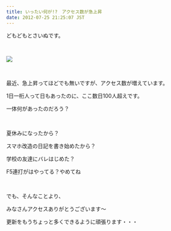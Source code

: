 ```yaml
---
title: いったい何が!?　アクセス数が急上昇
date: 2012-07-25 21:25:07 JST
---
```

<p>どもどもとさいぬです。</p>
<p>&nbsp;</p>
<img src="https://lh4.googleusercontent.com/-kD0nVnsk5vE/UA_j9opuv6I/AAAAAAAAAsA/Rb3cdVAwG3o/s640/count.png" />
<p>&nbsp;</p>
<p>最近、急上昇ってほどでも無いですが、アクセス数が増えています。</p>
<p>1日一桁人って日もあったのに、ここ数日100人超えです。</p>
<p>一体何があったのだろう？</p>
<p>&nbsp;</p>
<p>夏休みになったから？</p>
<p>スマホ改造の日記を書き始めたから？</p>
<p>学校の友達にバレはじめた？</p>
<p>F5連打がはやってる？やめてね</p>
<p>&nbsp;</p>
<p>でも、そんなことより、</p>
<p>みなさんアクセスありがとうございます～</p>
<p>更新をもうちょっと多くできるように頑張ります・・・</p>
